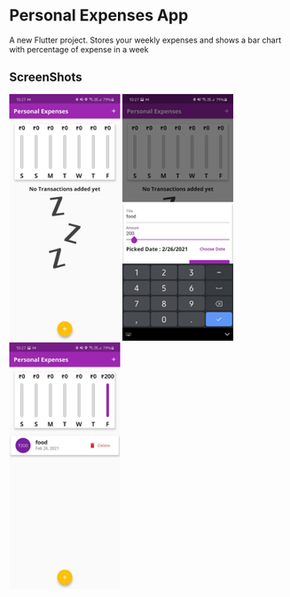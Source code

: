 # Personal Expenses App

A new Flutter project.
Stores your weekly expenses and shows a bar chart with percentage of expense in a week

## ScreenShots
<img src="https://github.com/yashas-hm/Personel-Expenses/blob/main/images/1.jpg" width="200">
<img src="https://github.com/yashas-hm/Personel-Expenses/blob/main/images/2.jpg" width="200">
<img src="https://github.com/yashas-hm/Personel-Expenses/blob/main/images/3.jpg" width="200">
